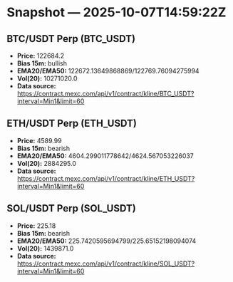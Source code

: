 # Snapshot — 2025-10-07T14:59:22Z

## BTC/USDT Perp (BTC_USDT)
- **Price:** 122684.2
- **Bias 15m:** bullish
- **EMA20/EMA50:** 122672.13649868869/122769.76094275994
- **Vol(20):** 10271020.0
- **Data source:** https://contract.mexc.com/api/v1/contract/kline/BTC_USDT?interval=Min1&limit=60

## ETH/USDT Perp (ETH_USDT)
- **Price:** 4589.99
- **Bias 15m:** bearish
- **EMA20/EMA50:** 4604.299011778642/4624.567053226037
- **Vol(20):** 2884295.0
- **Data source:** https://contract.mexc.com/api/v1/contract/kline/ETH_USDT?interval=Min1&limit=60

## SOL/USDT Perp (SOL_USDT)
- **Price:** 225.18
- **Bias 15m:** bearish
- **EMA20/EMA50:** 225.7420595694799/225.65152198094074
- **Vol(20):** 1439871.0
- **Data source:** https://contract.mexc.com/api/v1/contract/kline/SOL_USDT?interval=Min1&limit=60
